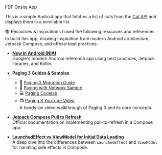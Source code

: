 
FDF Onsite App

This is a simple Android app that fetches a list of cats from the [Cat API](https://thecatapi.com/) and displays them in a scrollable list.

📚 Resources & Inspirations
I used the following resources and references to build this app, drawing inspiration from modern Android architecture, Jetpack Compose, and official best practices:
- **[Now in Android (NIA)](https://github.com/android/nowinandroid)**  
  Google's modern Android reference app using best practices, Jetpack libraries, and Kotlin.

- **Paging 3 Guides & Samples**
  - 📖 [Paging 3 Migration Guide](https://developer.android.com/topic/libraries/architecture/paging/v3-migration)  
  - 📂 [Paging with Network Sample](https://github.com/android/architecture-components-samples/tree/main/PagingWithNetworkSample)  
  - 💻 [Paging Codelab](https://developer.android.com/codelabs/android-paging#3)  
  - 📺 [Paging 3 YouTube Video](https://www.youtube.com/watch?v=AasI-0IRXUM)  
    A hands-on video walkthrough of Paging 3 and its core concepts.

- **[Jetpack Compose Pull to Refresh](https://developer.android.com/develop/ui/compose/components/pull-to-refresh)**  
  Official documentation on implementing pull-to-refresh in a Compose app.

- **[LaunchedEffect vs ViewModel for Initial Data Loading](https://proandroiddev.com/loading-initial-data-in-launchedeffect-vs-viewmodel-f1747c20ce62)**  
  A deep dive into the differences between `LaunchedEffect` and `ViewModel` for handling side effects in Compose.
